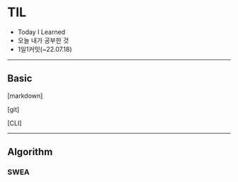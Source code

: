 # TIL
- Today I Learned
- 오늘 내가 공부한 것
- 1일1커밋(~22.07.18)
---
## Basic
[markdown]

[git]

[CLI]

---
## Algorithm
### SWEA
